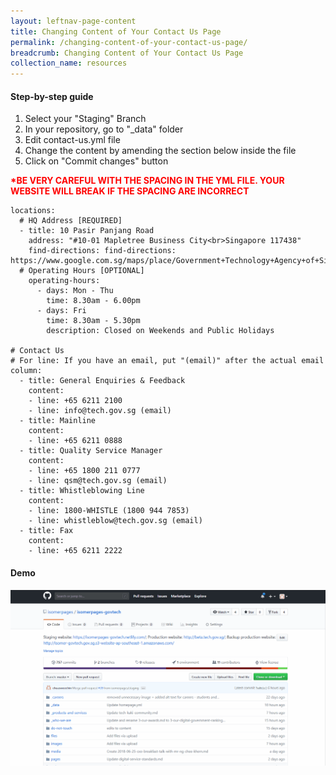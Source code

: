 ```yaml
---
layout: leftnav-page-content
title: Changing Content of Your Contact Us Page
permalink: /changing-content-of-your-contact-us-page/
breadcrumb: Changing Content of Your Contact Us Page
collection_name: resources
---
```


#### **Step-by-step guide**
1. Select your "Staging" Branch
2. In your repository, go to "_data" folder
3. Edit contact-us.yml file
4. Change the content by amending the section below inside the file
5. Click on "Commit changes" button

<font color="red"><b>*BE VERY CAREFUL WITH THE SPACING IN THE YML FILE. YOUR WEBSITE WILL BREAK IF THE SPACING ARE INCORRECT</b></font>
```
locations:
  # HQ Address [REQUIRED]
  - title: 10 Pasir Panjang Road
    address: "#10-01 Mapletree Business City<br>Singapore 117438"
    find-directions: find-directions: https://www.google.com.sg/maps/place/Government+Technology+Agency+of+Singapore/
  # Operating Hours [OPTIONAL]
    operating-hours:
      - days: Mon - Thu
        time: 8.30am - 6.00pm
      - days: Fri
        time: 8.30am - 5.30pm
        description: Closed on Weekends and Public Holidays

# Contact Us
# For line: If you have an email, put "(email)" after the actual email
column:
  - title: General Enquiries & Feedback
    content:
    - line: +65 6211 2100
    - line: info@tech.gov.sg (email)
  - title: Mainline
    content:
    - line: +65 6211 0888
  - title: Quality Service Manager
    content:
    - line: +65 1800 211 0777
    - line: qsm@tech.gov.sg (email)
  - title: Whistleblowing Line
    content:
    - line: 1800-WHISTLE (1800 944 7853)
    - line: whistleblow@tech.gov.sg (email)
  - title: Fax
    content:
    - line: +65 6211 2222

```

#### **Demo**
![Changing Content of Your Homepage](/images/resources/changing-content-of-your-contact-us-page.gif)
